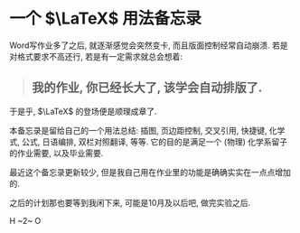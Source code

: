 # 一个 $\LaTeX$ 用法备忘录

Word写作业多了之后, 就逐渐感觉会突然变卡, 而且版面控制经常自动崩溃. 若是对格式要求不高还行, 若是有一定需求就总会想着: 

> ## 我的作业, 你已经长大了, 该学会自动排版了.

于是乎, $\LaTeX$ 的登场便是顺理成章了. 

本备忘录是留给自己的一个用法总结: 插图, 页边距控制, 交叉引用, 快捷键, 化学式, 公式, 日语编排, 双栏对照翻译, 等等. 它的目的是满足一个 (物理) 化学系留子的作业需要, 以及毕业需要. 

最近这个备忘录更新较少, 但是我自己用在作业里的功能是确确实实在一点点增加的. 

之后的计划那也要等到我闲下来, 可能是10月及以后吧, 做完实验之后.

H ~2~ O